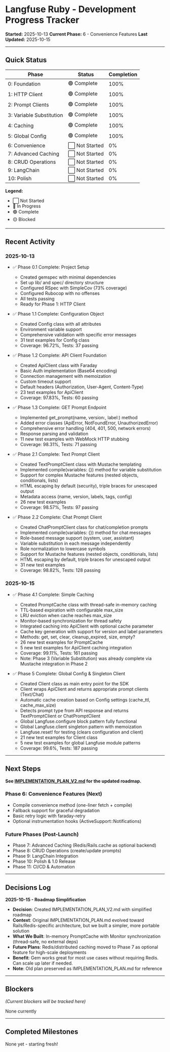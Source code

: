 # Langfuse Ruby - Development Progress Tracker

**Started:** 2025-10-13
**Current Phase:** 6 - Convenience Features
**Last Updated:** 2025-10-15

---

## Quick Status

| Phase | Status | Completion |
|-------|--------|------------|
| 0: Foundation | 🟢 Complete | 100% |
| 1: HTTP Client | 🟢 Complete | 100% |
| 2: Prompt Clients | 🟢 Complete | 100% |
| 3: Variable Substitution | 🟢 Complete | 100% |
| 4: Caching | 🟢 Complete | 100% |
| 5: Global Config | 🟢 Complete | 100% |
| 6: Convenience | ⬜ Not Started | 0% |
| 7: Advanced Caching | ⬜ Not Started | 0% |
| 8: CRUD Operations | ⬜ Not Started | 0% |
| 9: LangChain | ⬜ Not Started | 0% |
| 10: Polish | ⬜ Not Started | 0% |

**Legend:**
- ⬜ Not Started
- 🔵 In Progress
- 🟢 Complete
- 🟡 Blocked

---

## Recent Activity

### 2025-10-13
- ✅ Phase 0.1 Complete: Project Setup
  - Created gemspec with minimal dependencies
  - Set up lib/ and spec/ directory structure
  - Configured RSpec with SimpleCov (73% coverage)
  - Configured Rubocop with no offenses
  - All tests passing
  - Ready for Phase 1: HTTP Client

- ✅ Phase 1.1 Complete: Configuration Object
  - Created Config class with all attributes
  - Environment variable support
  - Comprehensive validation with specific error messages
  - 31 test examples for Config class
  - Coverage: 96.72%, Tests: 37 passing

- ✅ Phase 1.2 Complete: API Client Foundation
  - Created ApiClient class with Faraday
  - Basic Auth implementation (Base64 encoding)
  - Connection management with memoization
  - Custom timeout support
  - Default headers (Authorization, User-Agent, Content-Type)
  - 23 test examples for ApiClient
  - Coverage: 97.83%, Tests: 60 passing

- ✅ Phase 1.3 Complete: GET Prompt Endpoint
  - Implemented get_prompt(name, version:, label:) method
  - Added error classes (ApiError, NotFoundError, UnauthorizedError)
  - Comprehensive error handling (404, 401, 500, network errors)
  - Response parsing and validation
  - 11 new test examples with WebMock HTTP stubbing
  - Coverage: 98.31%, Tests: 71 passing

- ✅ Phase 2.1 Complete: Text Prompt Client
  - Created TextPromptClient class with Mustache templating
  - Implemented compile(variables: {}) method for variable substitution
  - Support for complex Mustache features (nested objects, conditionals, lists)
  - HTML escaping by default (security), triple braces for unescaped output
  - Metadata access (name, version, labels, tags, config)
  - 26 new test examples
  - Coverage: 98.57%, Tests: 97 passing

- ✅ Phase 2.2 Complete: Chat Prompt Client
  - Created ChatPromptClient class for chat/completion prompts
  - Implemented compile(variables: {}) method for chat messages
  - Role-based message support (system, user, assistant)
  - Variable substitution in each message independently
  - Role normalization to lowercase symbols
  - Support for Mustache features (nested objects, conditionals, lists)
  - HTML escaping by default, triple braces for unescaped output
  - 31 new test examples
  - Coverage: 98.82%, Tests: 128 passing

### 2025-10-15
- ✅ Phase 4.1 Complete: Simple Caching
  - Created PromptCache class with thread-safe in-memory caching
  - TTL-based expiration with configurable max_size
  - LRU eviction when cache reaches max_size
  - Monitor-based synchronization for thread safety
  - Integrated caching into ApiClient with optional cache parameter
  - Cache key generation with support for version and label parameters
  - Methods: get, set, clear, cleanup_expired, size, empty?
  - 26 new test examples for PromptCache
  - 5 new test examples for ApiClient caching integration
  - Coverage: 99.11%, Tests: 161 passing
  - Note: Phase 3 (Variable Substitution) was already complete via Mustache integration in Phase 2

- ✅ Phase 5 Complete: Global Config & Singleton Client
  - Created Client class as main entry point for the SDK
  - Client wraps ApiClient and returns appropriate prompt clients (Text/Chat)
  - Automatic cache creation based on Config settings (cache_ttl, cache_max_size)
  - Detects prompt type from API response and returns TextPromptClient or ChatPromptClient
  - Global Langfuse.configure block pattern fully functional
  - Global Langfuse.client singleton pattern with memoization
  - Langfuse.reset! for testing (clears configuration and client)
  - 21 new test examples for Client class
  - 5 new test examples for global Langfuse module patterns
  - Coverage: 99.6%, Tests: 187 passing

---

## Next Steps

**See [IMPLEMENTATION_PLAN_V2.md](IMPLEMENTATION_PLAN_V2.md) for the updated roadmap.**

### Phase 6: Convenience Features (Next)
- Compile convenience method (one-liner fetch + compile)
- Fallback support for graceful degradation
- Basic retry logic with faraday-retry
- Optional instrumentation hooks (ActiveSupport::Notifications)

### Future Phases (Post-Launch)
- Phase 7: Advanced Caching (Redis/Rails.cache as optional backend)
- Phase 8: CRUD Operations (create/update prompts)
- Phase 9: LangChain Integration
- Phase 10: Polish & 1.0 Release
- Phase 11: CI/CD & Automation

---

## Decisions Log

**2025-10-15 - Roadmap Simplification**
- **Decision**: Created IMPLEMENTATION_PLAN_V2.md with simplified roadmap
- **Context**: Original IMPLEMENTATION_PLAN.md evolved toward Rails/Redis-specific architecture, but we built a simpler, more portable solution
- **What We Built**: In-memory PromptCache with Monitor synchronization (thread-safe, no external deps)
- **Future Plans**: Redis/distributed caching moved to Phase 7 as optional feature for high-scale deployments
- **Benefit**: Gem works great for most use cases without requiring Redis. Can scale up later if needed.
- **Note**: Old plan preserved as IMPLEMENTATION_PLAN.md for reference

---

## Blockers

*(Current blockers will be tracked here)*

None currently

---

## Completed Milestones

None yet - starting fresh!
